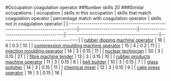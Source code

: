 #Occupation coagulation operator
##Number skills 20
###Similar occupations:
| occupation                                                                        |   skills in this occupation |   skills that match coagulation operator |   percentage match with coagulation operator |   skills not in coagulation operator |
|:----------------------------------------------------------------------------------|----------------------------:|-----------------------------------------:|---------------------------------------------:|-------------------------------------:|
| [rubber dipping machine operator](rubber_dipping_machine_operator.md)             |                          16 |                                        6 |                                         0.3  |                                   10 |
| [compression moulding machine operator](compression_moulding_machine_operator.md) |                          15 |                                        4 |                                         0.2  |                                   11 |
| [injection moulding operator](injection_moulding_operator.md)                     |                          14 |                                        3 |                                         0.15 |                                   11 |
| [nuclear technician](nuclear_technician.md)                                       |                          30 |                                        3 |                                         0.15 |                                   27 |
| [fibre machine tender](fibre_machine_tender.md)                                   |                          13 |                                        3 |                                         0.15 |                                   10 |
| [rubber products machine operator](rubber_products_machine_operator.md)           |                          11 |                                        3 |                                         0.15 |                                    8 |
| [belt builder](belt_builder.md)                                                   |                          10 |                                        3 |                                         0.15 |                                    7 |
| [glass polisher](glass_polisher.md)                                               |                          14 |                                        3 |                                         0.15 |                                   11 |
| [chemical mixer](chemical_mixer.md)                                               |                          12 |                                        3 |                                         0.15 |                                    9 |
| [cake press operator](cake_press_operator.md)                                     |                          19 |                                        3 |                                         0.15 |                                   16 |
